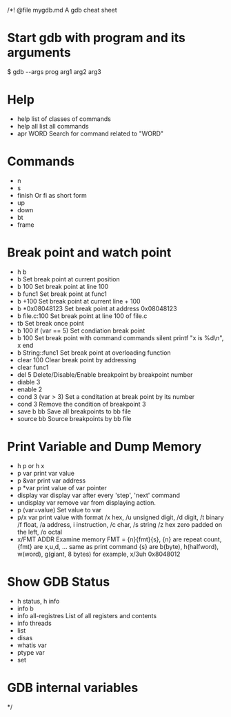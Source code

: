 /*! @file mygdb.md  A gdb cheat sheet

Start gdb with program and its arguments
========================================
$ gdb --args prog arg1 arg2 arg3

Help
====
- help                  list of classes of commands
- help all              list all commands
- apr WORD              Search for command related to "WORD"

Commands
========
- n
- s
- finish                Or fi as short form
- up
- down 
- bt
- frame

Break point and watch point
===========================
- h b
- b                     Set break point at current position
- b 100                 Set break point at line 100
- b func1               Set break point at func1
- b +100                Set break point at current line + 100
- b *0x08048123         Set break point at address 0x08048123
- b file.c:100          Set break point at line 100 of file.c
- tb                    Set break once point
- b 100 if (var == 5)   Set condiation break point
- b 100                 Set break point with command
    commands
    silent
    printf "x is %d\n", x
    end
- b String::func1       Set break point at overloading function
- clear 100             Clear break point by addressing
- clear func1 
- del 5                 Delete/Disable/Enable breakpoint by breakpoint number
- diable 3
- enable 2
- cond 3 (var > 3)      Set a conditation at break point by its number
- cond 3                Remove the condition of breakpoint 3 
- save b bb             Save all breakpoints to bb file
- source bb             Source breakpoints by bb file




Print Variable and Dump Memory
==============================
- h p or h x
- p var                 print var value
- p &var                print var address
- p *var                print value of var pointer
- display var           display var after every 'step', 'next' command
- undisplay var         remove var from displaying action.
- p (var=value)         Set value to var
- p/x var               print value with format
                        /x  hex, /u unsigned digit, /d digit, /t binary
                        /f float, /a address, i instruction, /c char, /s string
                        /z hex zero padded on the left, /o octal
- x/FMT ADDR            Examine memory
                        FMT = {n}{fmt}{s}, 
                              {n} are repeat count, 
                              {fmt} are x,u,d, ... same as print command
                              {s} are b(byte), h(halfword), w(word), g(giant, 8 bytes)
                        for example, x/3uh 0x8048012

Show GDB Status
===============
- h status, h info
- info b
- info all-registres    List of all registers and contents
- info threads
- list 
- disas
- whatis var
- ptype var
- set 


GDB internal variables
======================






































*/
